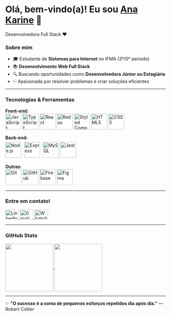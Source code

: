 # Olá, bem-vindo(a)! Eu sou [Ana Karine](https://www.linkedin.com/in/ana-karine-silva-11183a364/) 👋  

<p align="left">Desenvolvedora Full Stack ❤️</p>  

### Sobre mim  
- 🎓 Estudante de **Sistemas para Internet** no IFMA (3º/5º período)  
- 📚 **Desenvolvimento Web Full Stack**
- 🔍 Buscando oportunidades como **Desenvolvedora Júnior ou Estagiária**  
- ✨ Apaixonada por resolver problemas e criar soluções eficientes  

---  

### Tecnologias & Ferramentas  

**Front-end:**  
<img src="https://cdn.jsdelivr.net/gh/devicons/devicon/icons/javascript/javascript-original.svg" width="50" title="JavaScript" />
<img src="https://cdn.jsdelivr.net/gh/devicons/devicon/icons/typescript/typescript-original.svg" width="50" title="TypeScript" />
<img src="https://cdn.jsdelivr.net/gh/devicons/devicon/icons/react/react-original.svg" width="50" title="React" />
<img src="https://cdn.jsdelivr.net/gh/devicons/devicon/icons/redux/redux-original.svg" width="50" title="Redux" />
<img src="https://styled-components.com/logo.png" width="50" title="Styled Components" />
<img src="https://cdn.jsdelivr.net/gh/devicons/devicon/icons/html5/html5-original.svg" width="50" title="HTML5" />
<img src="https://cdn.jsdelivr.net/gh/devicons/devicon/icons/css3/css3-original.svg" width="50" title="CSS3" /> 

**Back-end:**  
<img src="https://cdn.jsdelivr.net/gh/devicons/devicon/icons/nodejs/nodejs-original.svg" width="50" title="Node.js" />
<img src="https://cdn.jsdelivr.net/gh/devicons/devicon/icons/express/express-original.svg" width="50" title="Express" style="background: white; padding: 5px; border-radius: 5px;" />
<img src="https://cdn.jsdelivr.net/gh/devicons/devicon/icons/mysql/mysql-original.svg" width="50" title="MySQL" />
<img src="https://cdn.jsdelivr.net/gh/devicons/devicon/icons/jest/jest-plain.svg" width="50" title="Jest" />

**Outras:**  
<img src="https://cdn.jsdelivr.net/gh/devicons/devicon/icons/git/git-original.svg" width="50" title="Git" />
<img src="https://cdn.jsdelivr.net/gh/devicons/devicon/icons/github/github-original.svg" width="50" title="GitHub" />
<img src="https://cdn.jsdelivr.net/gh/devicons/devicon/icons/firebase/firebase-plain.svg" width="50" title="Firebase" />
<img src="https://cdn.jsdelivr.net/gh/devicons/devicon/icons/figma/figma-original.svg" width="50" title="Figma" />
</div>

---  

### Entre em contato!  
<div align="left">  
  <a href="https://www.linkedin.com/in/ana-karine-silva-11183a364/" target="_blank">  
    <img src="https://raw.githubusercontent.com/maurodesouza/profile-readme-generator/master/src/assets/icons/social/linkedin/default.svg" height="30" width="42" alt="LinkedIn" />  
  </a>  
  <a href="mailto:karinesantos364@gmail.com">  
    <img src="https://raw.githubusercontent.com/maurodesouza/profile-readme-generator/master/src/assets/icons/social/gmail/default.svg" height="30" width="42" alt="Gmail" />  
  </a>  
  <a href="https://api.whatsapp.com/send?phone=5586988088276">  
    <img src="https://raw.githubusercontent.com/maurodesouza/profile-readme-generator/master/src/assets/icons/social/whatsapp/default.svg" height="30" width="42" alt="WhatsApp" />  
  </a>  
</div>  

---  

### GitHub Stats  
<div style="display: inline_block">  
  <a href="https://github.com/AnaKarine27">  
    <img height="150em" align="center" src="https://github-readme-stats.vercel.app/api?username=AnaKarine27&show_icons=true&theme=radical&include_all_commits=true&count_private=true"/>  
    <img height="150em" align="center" src="https://github-readme-stats.vercel.app/api/top-langs/?username=AnaKarine27&layout=compact&langs_count=7&theme=radical"/>  
  </a>  
</div>  

---  
✨ **"O sucesso é a soma de pequenos esforços repetidos dia após dia."** — Robert Collier
